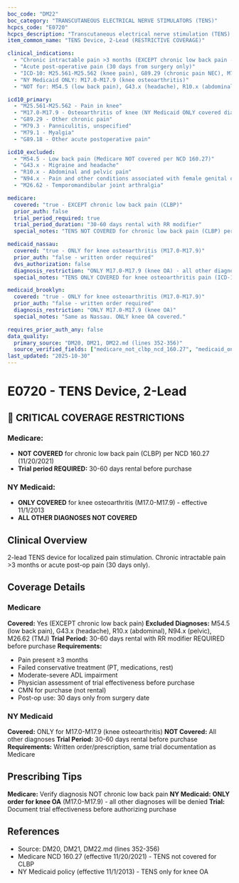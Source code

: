 ```yaml
---
boc_code: "DM22"
boc_category: "TRANSCUTANEOUS ELECTRICAL NERVE STIMULATORS (TENS)"
hcpcs_code: "E0720"
hcpcs_description: "Transcutaneous electrical nerve stimulation (TENS) device, 2 lead, localized stimulation"
item_common_name: "TENS Device, 2-Lead (RESTRICTIVE COVERAGE)"

clinical_indications:
  - "Chronic intractable pain >3 months (EXCEPT chronic low back pain - NOT covered Medicare)"
  - "Acute post-operative pain (30 days from surgery only)"
  - "ICD-10: M25.561-M25.562 (knee pain), G89.29 (chronic pain NEC), M79.3 (panniculitis), M79.1 (myalgia), G89.18 (post-op pain acute)"
  - "NY Medicaid ONLY: M17.0-M17.9 (knee osteoarthritis)"
  - "NOT for: M54.5 (low back pain), G43.x (headache), R10.x (abdominal), N94.x (pelvic), M26.62 (TMJ)"

icd10_primary:
  - "M25.561-M25.562 - Pain in knee"
  - "M17.0-M17.9 - Osteoarthritis of knee (NY Medicaid ONLY covered diagnosis)"
  - "G89.29 - Other chronic pain"
  - "M79.3 - Panniculitis, unspecified"
  - "M79.1 - Myalgia"
  - "G89.18 - Other acute postoperative pain"

icd10_excluded:
  - "M54.5 - Low back pain (Medicare NOT covered per NCD 160.27)"
  - "G43.x - Migraine and headache"
  - "R10.x - Abdominal and pelvic pain"
  - "N94.x - Pain and other conditions associated with female genital organs"
  - "M26.62 - Temporomandibular joint arthralgia"

medicare:
  covered: "true - EXCEPT chronic low back pain (CLBP)"
  prior_auth: false
  trial_period_required: true
  trial_period_duration: "30-60 days rental with RR modifier"
  special_notes: "TENS NOT COVERED for chronic low back pain (CLBP) per NCD 160.27 effective 11/20/2021. Trial period REQUIRED: 30 days minimum, max 60 days rental. Post-op use: 30 days only from surgery date. Documentation: pain ≥3 months, failed conservative treatment (PT, meds, rest), moderate-severe ADL impairment, physician assessment of trial effectiveness before purchase. CMN required for purchase (not rental)."

medicaid_nassau:
  covered: "true - ONLY for knee osteoarthritis (M17.0-M17.9)"
  prior_auth: "false - written order required"
  dvs_authorization: false
  diagnosis_restriction: "ONLY M17.0-M17.9 (knee OA) - all other diagnoses NOT covered"
  special_notes: "TENS ONLY COVERED for knee osteoarthritis pain (ICD-10 M17.0-M17.9) effective 11/1/2013. ALL other diagnoses NOT covered by NY Medicaid. Trial period same as Medicare (30-60 days). Written order/prescription required."

medicaid_brooklyn:
  covered: "true - ONLY for knee osteoarthritis (M17.0-M17.9)"
  prior_auth: "false - written order required"
  diagnosis_restriction: "ONLY M17.0-M17.9 (knee OA)"
  special_notes: "Same as Nassau. ONLY knee OA covered."

requires_prior_auth_any: false
data_quality:
  primary_source: "DM20, DM21, DM22.md (lines 352-356)"
  source_verified_fields: ["medicare_not_clbp_ncd_160.27", "medicaid_only_knee_oa_m17", "trial_30to60days", "failed_conservative", "cmn_purchase_not_rental"]
last_updated: "2025-10-30"
---
```


# E0720 - TENS Device, 2-Lead

## 🚨 CRITICAL COVERAGE RESTRICTIONS

### Medicare:
- **NOT COVERED** for chronic low back pain (CLBP) per NCD 160.27 (11/20/2021)
- **Trial period REQUIRED:** 30-60 days rental before purchase

### NY Medicaid:
- **ONLY COVERED** for knee osteoarthritis (M17.0-M17.9) - effective 11/1/2013
- **ALL OTHER DIAGNOSES NOT COVERED**

## Clinical Overview
2-lead TENS device for localized pain stimulation. Chronic intractable pain >3 months or acute post-op pain (30 days only).

## Coverage Details

### Medicare
**Covered:** Yes (EXCEPT chronic low back pain)
**Excluded Diagnoses:** M54.5 (low back pain), G43.x (headache), R10.x (abdominal), N94.x (pelvic), M26.62 (TMJ)
**Trial Period:** 30-60 days rental with RR modifier REQUIRED before purchase
**Requirements:**
- Pain present ≥3 months
- Failed conservative treatment (PT, medications, rest)
- Moderate-severe ADL impairment
- Physician assessment of trial effectiveness before purchase
- CMN for purchase (not rental)
- Post-op use: 30 days only from surgery date

### NY Medicaid
**Covered:** ONLY for M17.0-M17.9 (knee osteoarthritis)
**NOT Covered:** All other diagnoses
**Trial Period:** 30-60 days rental before purchase
**Requirements:** Written order/prescription, same trial documentation as Medicare

## Prescribing Tips
**Medicare:** Verify diagnosis NOT chronic low back pain
**NY Medicaid:** **ONLY order for knee OA** (M17.0-M17.9) - all other diagnoses will be denied
**Trial:** Document trial effectiveness before authorizing purchase

## References
- Source: DM20, DM21, DM22.md (lines 352-356)
- Medicare NCD 160.27 (effective 11/20/2021) - TENS not covered for CLBP
- NY Medicaid policy (effective 11/1/2013) - TENS only for knee OA
